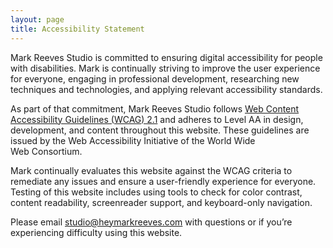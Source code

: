 ```yaml
---
layout: page
title: Accessibility Statement
---
```

Mark Reeves Studio is committed to ensuring digital accessibility for people with disabilities. Mark is continually striving to improve the user experience for everyone, engaging in professional development, researching new techniques and technologies, and applying relevant accessibility&nbsp;standards.

As part of that commitment, Mark Reeves Studio follows [Web Content Accessibility Guidelines (<abbr>WCAG</abbr>) 2.1](https://www.w3.org/WAI/standards-guidelines/wcag/glance/) and adheres to Level AA in design, development, and content throughout this website. These guidelines are issued by the Web Accessibility Initiative of the World Wide Web&nbsp;Consortium.

Mark continually evaluates this website against the WCAG criteria to remediate any issues and ensure a user-friendly experience for everyone. Testing of this website includes using tools to check for color contrast, content readability, screenreader support, and keyboard-only&nbsp;navigation.

Please email <a href="mailto:studio@heymarkreeves.com">studio@heymarkreeves.com</a> with questions or if you&rsquo;re experiencing difficulty using this&nbsp;website.